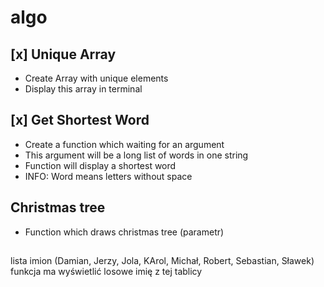 # algo

## [x] Unique Array
* Create Array with unique elements
* Display this array in terminal

## [x] Get Shortest Word
* Create a function which waiting for an argument
* This argument will be a long list of words in one string
* Function will display a shortest word
* INFO: Word means letters without space

## Christmas tree

* Function which draws christmas tree (parametr)

## 
lista imion (Damian, Jerzy, Jola, KArol, Michał, Robert, Sebastian, Sławek)
funkcja ma wyświetlić losowe imię z tej tablicy